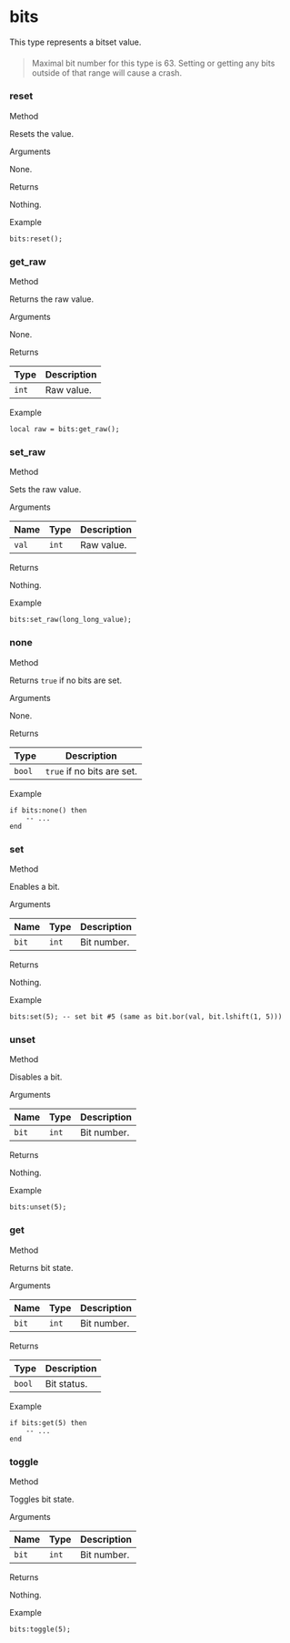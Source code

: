 # bits

This type represents a bitset value.

> ####
>
> Maximal bit number for this type is 63. Setting or getting any bits outside of that range will cause a crash.

### reset﻿ <a href="#reset" id="reset"></a>

Method

Resets the value.

Arguments

None.

Returns

Nothing.

Example

```
bits:reset();
```

### get\_raw﻿ <a href="#get-raw" id="get-raw"></a>

Method

Returns the raw value.

Arguments

None.

Returns

| Type  | Description |
| ----- | ----------- |
| `int` | Raw value.  |

Example

```
local raw = bits:get_raw();
```

### set\_raw﻿ <a href="#set-raw" id="set-raw"></a>

Method

Sets the raw value.

Arguments

| Name  | Type  | Description |
| ----- | ----- | ----------- |
| `val` | `int` | Raw value.  |

Returns

Nothing.

Example

```
bits:set_raw(long_long_value);
```

### none﻿ <a href="#none" id="none"></a>

Method

Returns `true` if no bits are set.

Arguments

None.

Returns

| Type   | Description                |
| ------ | -------------------------- |
| `bool` | `true` if no bits are set. |

Example

```
if bits:none() then
    -- ...
end
```

### set﻿ <a href="#set" id="set"></a>

Method

Enables a bit.

Arguments

| Name  | Type  | Description |
| ----- | ----- | ----------- |
| `bit` | `int` | Bit number. |

Returns

Nothing.

Example

```
bits:set(5); -- set bit #5 (same as bit.bor(val, bit.lshift(1, 5)))
```

### unset﻿ <a href="#unset" id="unset"></a>

Method

Disables a bit.

Arguments

| Name  | Type  | Description |
| ----- | ----- | ----------- |
| `bit` | `int` | Bit number. |

Returns

Nothing.

Example

```
bits:unset(5);
```

### get﻿ <a href="#get" id="get"></a>

Method

Returns bit state.

Arguments

| Name  | Type  | Description |
| ----- | ----- | ----------- |
| `bit` | `int` | Bit number. |

Returns

| Type   | Description |
| ------ | ----------- |
| `bool` | Bit status. |

Example

```
if bits:get(5) then
    -- ...
end
```

### toggle﻿ <a href="#toggle" id="toggle"></a>

Method

Toggles bit state.

Arguments

| Name  | Type  | Description |
| ----- | ----- | ----------- |
| `bit` | `int` | Bit number. |

Returns

Nothing.

Example

```
bits:toggle(5);
```
